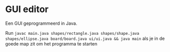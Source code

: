 # GUI editor

Een GUI geprogrammeerd in Java.

Run `javac main.java shapes/rectangle.java shapes/shape.java shapes/ellipse.java board/board.java ui/ui.java && java main` als je in de goede map zit om het programma te starten

